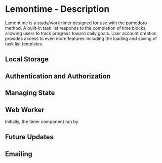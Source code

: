 # Lemontime - Description

Lemontime is a study/work timer designed for use with the pomodoro method. A built-in task list responds to the completion of time blocks, allowing users to track progress toward daily goals. User account creation provides access to even more features including the loading and saving of task list templates.

## Local Storage

## Authentication and Authorization

## Managing State

## Web Worker

Initially, the timer component ran by

## Future Updates

## Emailing